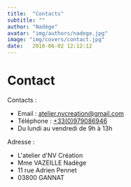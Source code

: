 ```yaml
---
title:  "Contacts"
subtitle: ""
author: "Nadège"
avatar: "img/authors/nadege.jpg"
image: "img/covers/contact.jpg"
date:   2018-06-02 12:12:12
---
```


Contact
=====


Contacts :
 
* Email : <a href="mail:atelier.nvcreation@gmail.com">atelier.nvcreation@gmail.com</a>       
* Téléphone : <a href="tel:+33979086946">+33(0)979086946</a>
* Du lundi au vendredi de 9h à 13h

Adresse :

* L'atelier d'NV Création
* Mme VAZEILLE Nadège
* 11 rue Adrien Pennet
* 03800 GANNAT


